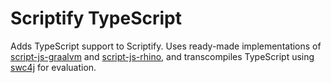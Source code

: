 # Scriptify TypeScript
Adds TypeScript support to Scriptify. Uses ready-made implementations of [script-js-graalvm](https://github.com/Instancify/Scriptify/tree/master/script-js-graalvm) and [script-js-rhino](https://github.com/Instancify/Scriptify/tree/master/script-js-rhino), and transcompiles TypeScript using [swc4j](https://github.com/caoccao/swc4j) for evaluation.

